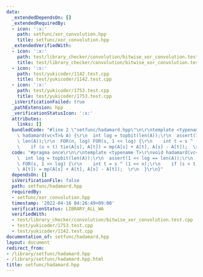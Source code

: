 ```yaml
---
data:
  _extendedDependsOn: []
  _extendedRequiredBy:
  - icon: ':x:'
    path: setfunc/xor_convolution.hpp
    title: setfunc/xor_convolution.hpp
  _extendedVerifiedWith:
  - icon: ':x:'
    path: test/library_checker/convolution/bitwise_xor_convolution.test.cpp
    title: test/library_checker/convolution/bitwise_xor_convolution.test.cpp
  - icon: ':x:'
    path: test/yukicoder/1142.test.cpp
    title: test/yukicoder/1142.test.cpp
  - icon: ':x:'
    path: test/yukicoder/1753.test.cpp
    title: test/yukicoder/1753.test.cpp
  _isVerificationFailed: true
  _pathExtension: hpp
  _verificationStatusIcon: ':x:'
  attributes:
    links: []
  bundledCode: "#line 2 \"setfunc/hadamard.hpp\"\n\r\ntemplate <typename T>\r\nvoid\
    \ hadamard(vc<T>& A) {\r\n  int log = topbit(len(A));\r\n  assert(1 << log ==\
    \ len(A));\r\n  FOR(n, log) FOR(s, 1 << log) {\r\n    int t = s ^ (1 << n);\r\n\
    \    if (s < t) tie(A[s], A[t]) = mp(A[s] + A[t], A[s] - A[t]);  \r\n  }\r\n}\n"
  code: "#pragma once\r\n\r\ntemplate <typename T>\r\nvoid hadamard(vc<T>& A) {\r\n\
    \  int log = topbit(len(A));\r\n  assert(1 << log == len(A));\r\n  FOR(n, log)\
    \ FOR(s, 1 << log) {\r\n    int t = s ^ (1 << n);\r\n    if (s < t) tie(A[s],\
    \ A[t]) = mp(A[s] + A[t], A[s] - A[t]);  \r\n  }\r\n}"
  dependsOn: []
  isVerificationFile: false
  path: setfunc/hadamard.hpp
  requiredBy:
  - setfunc/xor_convolution.hpp
  timestamp: '2022-04-16 04:26:49+09:00'
  verificationStatus: LIBRARY_ALL_WA
  verifiedWith:
  - test/library_checker/convolution/bitwise_xor_convolution.test.cpp
  - test/yukicoder/1753.test.cpp
  - test/yukicoder/1142.test.cpp
documentation_of: setfunc/hadamard.hpp
layout: document
redirect_from:
- /library/setfunc/hadamard.hpp
- /library/setfunc/hadamard.hpp.html
title: setfunc/hadamard.hpp
---
```

